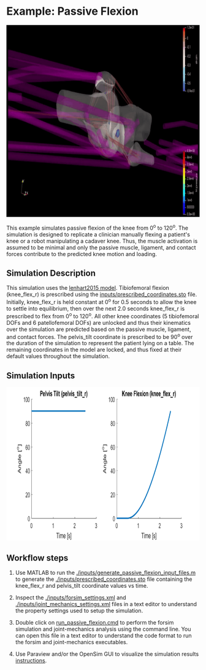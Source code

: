 # Example: Passive Flexion
<p align="center">
  <img src="graphics/passive_flexion.gif" height="500" >
</p>


This example simulates passive flexion of the knee from 0<sup>o</sup> to 120<sup>o</sup>. The simulation is designed to replicate a clinician manually flexing a patient's knee or a robot manipulating a cadaver knee. Thus, the muscle activation is assumed to be minimal and only the passive muscle, ligament, and contact forces contribute to the predicted knee motion and loading. 

## Simulation Description
This simulation uses the [lenhart2015 model](../../models/lenhart2015/lenhart2015.osim). Tibiofemoral flexion (knee_flex_r) is prescribed using the [inputs/prescribed_coordinates.sto](./inputs/prescribed_coordinates.sto) file. Initially, knee_flex_r is held constant at 0<sup>o</sup> for 0.5 seconds to allow the knee to settle into equilibrium, then over the next 2.0 seconds knee_flex_r is prescribed to flex from 0<sup>o</sup> to 120<sup>o</sup>. All other knee coordinates (5 tibiofemoral DOFs and 6 patellofemoral DOFs) are unlocked and thus their kinematics over the simulation are predicted based on the passive muscle, ligament, and contact forces. The pelvis_tilt coordinate is prescribed to be 90<sup>o</sup> over the duration of the simulation to represent the patient lying on a table. The remaining coordinates in the model are locked, and thus fixed at their default values throughout the simulation. 

## Simulation Inputs
<p align="center">
  <img src="./graphics/prescribed_coordinates.png" height="400" >
</p>

## Workflow steps 
1) Use MATLAB to run the [./inputs/generate_passive_flexion_input_files.m](./inputs/generate_passive_flexion_input_files.m) to generate the [./inputs/prescribed_coordinates.sto](./inputs/prescribed_coordinate.sto) file containing the knee_flex_r and pelvis_tilt coordinate values vs time. 

2) Inspect the [./inputs/forsim_settings.xml](inputs/forsim_settings.xml) and [./inputs/joint_mechanics_settings.xml](./inputs/joint_mechanics_settings.xml) files in a text editor to understand the property settings used to setup the simulation.

3) Double click on [run_passive_flexion.cmd](run_passive_flexion.cmd) to perform the forsim simulation and joint-mechanics analysis using the command line. You can open this file in a text editor to understand the code format to run the forsim and joint-mechanics executables.

4) Use Paraview and/or the OpenSim GUI to visualize the simulation results [instructions](../../documentation/visualizing-simulation-results).
